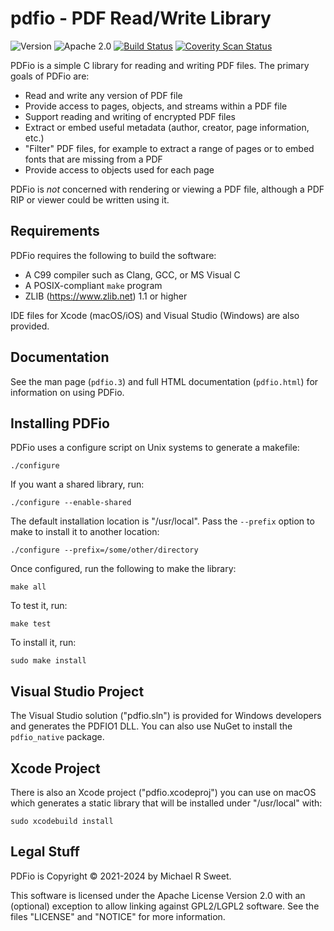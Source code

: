 pdfio - PDF Read/Write Library
==============================

![Version](https://img.shields.io/github/v/release/michaelrsweet/pdfio?include_prereleases)
![Apache 2.0](https://img.shields.io/github/license/michaelrsweet/pdfio)
[![Build Status](https://img.shields.io/github/workflow/status/michaelrsweet/pdfio/Build)](https://github.com/michaelrsweet/pdfio/actions/workflows/build.yml)
[![Coverity Scan Status](https://img.shields.io/coverity/scan/22385.svg)](https://scan.coverity.com/projects/michaelrsweet-pdfio)

PDFio is a simple C library for reading and writing PDF files.  The primary
goals of PDFio are:

- Read and write any version of PDF file
- Provide access to pages, objects, and streams within a PDF file
- Support reading and writing of encrypted PDF files
- Extract or embed useful metadata (author, creator, page information, etc.)
- "Filter" PDF files, for example to extract a range of pages or to embed fonts
  that are missing from a PDF
- Provide access to objects used for each page

PDFio is *not* concerned with rendering or viewing a PDF file, although a PDF
RIP or viewer could be written using it.


Requirements
------------

PDFio requires the following to build the software:

- A C99 compiler such as Clang, GCC, or MS Visual C
- A POSIX-compliant `make` program
- ZLIB (<https://www.zlib.net>) 1.1 or higher

IDE files for Xcode (macOS/iOS) and Visual Studio (Windows) are also provided.


Documentation
-------------

See the man page (`pdfio.3`) and full HTML documentation (`pdfio.html`) for
information on using PDFio.


Installing PDFio
----------------

PDFio uses a configure script on Unix systems to generate a makefile:

    ./configure

If you want a shared library, run:

    ./configure --enable-shared

The default installation location is "/usr/local".  Pass the `--prefix` option
to make to install it to another location:

    ./configure --prefix=/some/other/directory

Once configured, run the following to make the library:

    make all

To test it, run:

    make test

To install it, run:

    sudo make install


Visual Studio Project
---------------------

The Visual Studio solution ("pdfio.sln") is provided for Windows developers and
generates the PDFIO1 DLL.  You can also use NuGet to install the `pdfio_native`
package.


Xcode Project
-------------

There is also an Xcode project ("pdfio.xcodeproj") you can use on macOS which
generates a static library that will be installed under "/usr/local" with:

    sudo xcodebuild install


Legal Stuff
-----------

PDFio is Copyright © 2021-2024 by Michael R Sweet.

This software is licensed under the Apache License Version 2.0 with an
(optional) exception to allow linking against GPL2/LGPL2 software.  See the
files "LICENSE" and "NOTICE" for more information.
